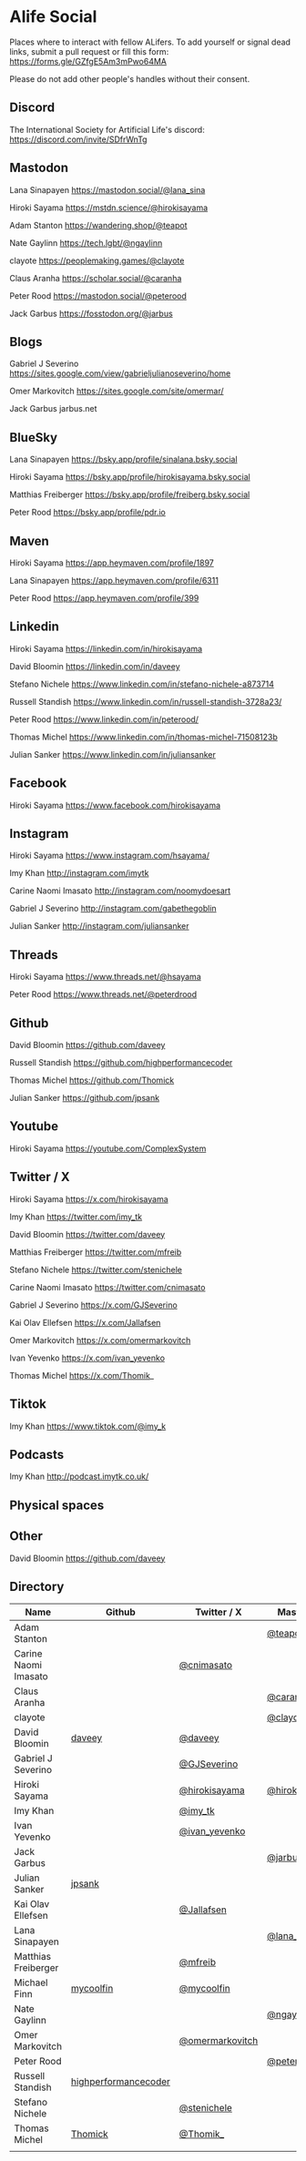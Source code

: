 # Alife Social
Places where to interact with fellow ALifers. To add yourself or signal dead links, submit a pull request or fill this form: https://forms.gle/GZfgE5Am3mPwo64MA

Please do not add other people's handles without their consent.

## Discord

The International Society for Artificial Life's discord: https://discord.com/invite/SDfrWnTg

## Mastodon

Lana Sinapayen https://mastodon.social/@lana_sina

Hiroki Sayama https://mstdn.science/@hirokisayama

Adam Stanton https://wandering.shop/@teapot

Nate Gaylinn https://tech.lgbt/@ngaylinn

clayote https://peoplemaking.games/@clayote

Claus Aranha https://scholar.social/@caranha

Peter Rood https://mastodon.social/@peterood

Jack Garbus https://fosstodon.org/@jarbus

## Blogs

Gabriel J Severino https://sites.google.com/view/gabrieljulianoseverino/home

Omer Markovitch https://sites.google.com/site/omermar/

Jack Garbus jarbus.net

## BlueSky

Lana Sinapayen https://bsky.app/profile/sinalana.bsky.social

Hiroki Sayama https://bsky.app/profile/hirokisayama.bsky.social

Matthias Freiberger https://bsky.app/profile/freiberg.bsky.social

Peter Rood https://bsky.app/profile/pdr.io

## Maven

Hiroki Sayama https://app.heymaven.com/profile/1897

Lana Sinapayen https://app.heymaven.com/profile/6311

Peter Rood https://app.heymaven.com/profile/399

## Linkedin

Hiroki Sayama https://linkedin.com/in/hirokisayama

David Bloomin https://linkedin.com/in/daveey

Stefano Nichele https://www.linkedin.com/in/stefano-nichele-a873714

Russell Standish https://www.linkedin.com/in/russell-standish-3728a23/

Peter Rood https://www.linkedin.com/in/peterood/

Thomas Michel https://www.linkedin.com/in/thomas-michel-71508123b

Julian Sanker https://www.linkedin.com/in/juliansanker

## Facebook

Hiroki Sayama https://www.facebook.com/hirokisayama

## Instagram

Hiroki Sayama https://www.instagram.com/hsayama/

Imy Khan http://instagram.com/imytk

Carine Naomi Imasato http://instagram.com/noomydoesart

Gabriel J Severino http://instagram.com/gabethegoblin

Julian Sanker http://instagram.com/juliansanker

## Threads

Hiroki Sayama https://www.threads.net/@hsayama

Peter Rood https://www.threads.net/@peterdrood

## Github

David Bloomin https://github.com/daveey

Russell Standish https://github.com/highperformancecoder

Thomas Michel https://github.com/Thomick

Julian Sanker https://github.com/jpsank

## Youtube

Hiroki Sayama https://youtube.com/ComplexSystem

## Twitter / X

Hiroki Sayama https://x.com/hirokisayama

Imy Khan https://twitter.com/imy_tk

David Bloomin https://twitter.com/daveey

Matthias Freiberger https://twitter.com/mfreib

Stefano Nichele https://twitter.com/stenichele

Carine Naomi Imasato https://twitter.com/cnimasato

Gabriel J Severino https://x.com/GJSeverino

Kai Olav Ellefsen https://x.com/Jallafsen

Omer Markovitch https://x.com/omermarkovitch

Ivan Yevenko https://x.com/ivan_yevenko

Thomas Michel https://x.com/Thomik_


## Tiktok

Imy Khan https://www.tiktok.com/@imy_k 

## Podcasts

Imy Khan http://podcast.imytk.co.uk/

## Physical spaces

## Other

David Bloomin https://github.com/daveey



## Directory

| Name | Github | Twitter / X | Mastodon | Threads | BlueSky | Maven | Instagram | Linkedin | Facebook | YouTube | TikTok | Blogs | Podcasts | Other |
| --- | --- | --- | --- | --- | --- | --- | --- | --- | --- | --- | --- | --- | --- | --- |
| Adam Stanton | | | [@teapot](https://wandering.shop/@teapot) | | | | | | | | | | | |
| Carine Naomi Imasato | | [@cnimasato](https://twitter.com/cnimasato) | | | | | [@noomydoesart](http://instagram.com/noomydoesart) | | | | | | | |
| Claus Aranha | | | [@caranha](https://scholar.social/@caranha) | | | | | | | | | | | |
| clayote | | | [@clayote](https://peoplemaking.games/@clayote) | | | | | | | | | | | |
| David Bloomin | [daveey](https://github.com/daveey) | [@daveey](https://twitter.com/daveey) | | | | | | https://linkedin.com/in/daveey | | | | | | |
| Gabriel J Severino | | [@GJSeverino](https://x.com/GJSeverino) | | | | | [@gabethegoblin](http://instagram.com/gabethegoblin) | | | | | https://sites.google.com/view/gabrieljulianoseverino/home | | |
| Hiroki Sayama | | [@hirokisayama](https://x.com/hirokisayama) | [@hirokisayama](https://mstdn.science/@hirokisayama) | [@hsayama](https://www.threads.net/@hsayama) | [@hirokisayama.bsky.social](https://bsky.app/profile/hirokisayama.bsky.social) | https://app.heymaven.com/profile/1897 | [@hsayama](https://www.instagram.com/hsayama/) | https://linkedin.com/in/hirokisayama | https://www.facebook.com/hirokisayama | https://youtube.com/ComplexSystem | | | | |
| Imy Khan | | [@imy_tk](https://twitter.com/imy_tk) | | | | | [@imytk](http://instagram.com/imytk) | | | | [@imy_k](https://www.tiktok.com/@imy_k ) | | http://podcast.imytk.co.uk/ | |
| Ivan Yevenko | | [@ivan_yevenko](https://x.com/ivan_yevenko) | | | | | | | | | | | | |
| Jack Garbus | | | [@jarbus](https://fosstodon.org/@jarbus) | | | | | | | | | https://jarbus.net | | |
| Julian Sanker | [jpsank](https://github.com/jpsank) | | | | | | [@juliansanker](http://instagram.com/juliansanker) | https://www.linkedin.com/in/juliansanker | | | | | | |
| Kai Olav Ellefsen | | [@Jallafsen](https://x.com/Jallafsen) | | | | | | | | | | | | |
| Lana Sinapayen | | | [@lana_sina](https://mastodon.social/@lana_sina) | | [@sinalana.bsky.social](https://bsky.app/profile/sinalana.bsky.social) | https://app.heymaven.com/profile/6311 | | | | | | | | |
| Matthias Freiberger | | [@mfreib](https://twitter.com/mfreib) | | | [@freiberg.bsky.social](https://bsky.app/profile/freiberg.bsky.social) | | | | | | | | | |
| Michael Finn | [mycoolfin](https://github.com/mycoolfin) | [@mycoolfin](https://twitter.com/mycoolfin) | | | | | | https://www.linkedin.com/in/michael-finn-412816104/ | | | | | | |
| Nate Gaylinn | | | [@ngaylinn](https://tech.lgbt/@ngaylinn) | | | | | | | | | | | |
| Omer Markovitch | | [@omermarkovitch](https://x.com/omermarkovitch) | | | | | | | | | | https://sites.google.com/site/omermar/ | | |
| Peter Rood | | | [@peterood](https://mastodon.social/@peterood) | [@peterdrood](https://www.threads.net/@peterdrood) | [@pdr.io](https://bsky.app/profile/pdr.io) | https://app.heymaven.com/profile/399 | | https://www.linkedin.com/in/peterood/ | | | | | | |
| Russell Standish | [highperformancecoder](https://github.com/highperformancecoder) | | | | | | | https://www.linkedin.com/in/russell-standish-3728a23/ | | | | | | |
| Stefano Nichele | | [@stenichele](https://twitter.com/stenichele) | | | | | | https://www.linkedin.com/in/stefano-nichele-a873714 | | | | | | |
| Thomas Michel | [Thomick](https://github.com/Thomick) | [@Thomik_](https://x.com/Thomik_) | | | | | | https://www.linkedin.com/in/thomas-michel-71508123b | | | | | | |
| | | | | | | | | | | | | | | |
